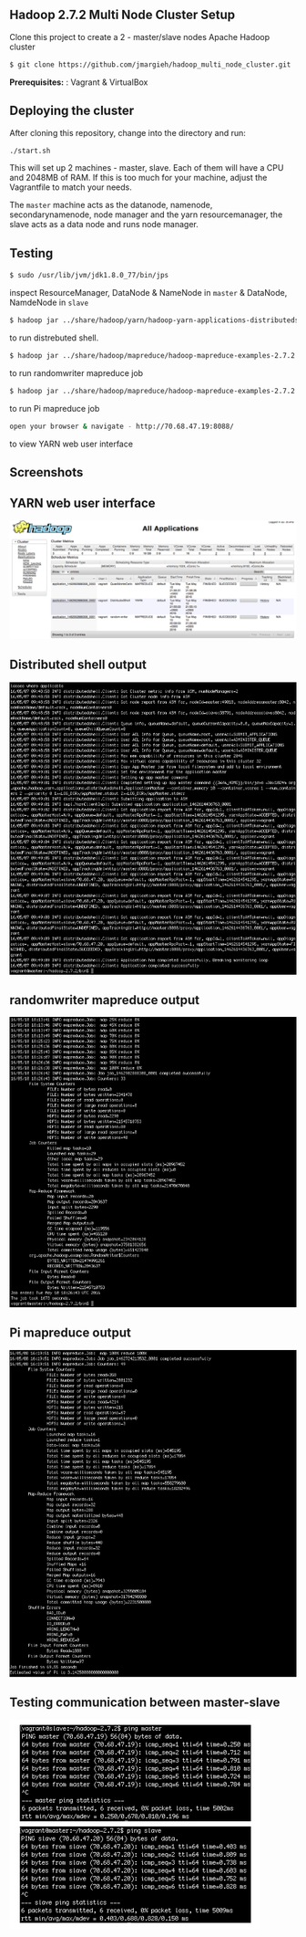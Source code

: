
Hadoop 2.7.2 Multi Node Cluster Setup
-------------
Clone this project to create a 2 - master/slave nodes Apache Hadoop cluster
```sh
$ git clone https://github.com/jmargieh/hadoop_multi_node_cluster.git
```
**Prerequisites:** : Vagrant & VirtualBox

Deploying the cluster
-------------
After cloning this repository, change into the directory and run:
```sh
./start.sh
```
This will set up 2 machines - master, slave. Each of them will have a CPU and 2048MB of RAM. If this is too much for your machine, adjust the Vagrantfile to match your needs.

The `master` machine acts as the datanode, namenode, secondarynamenode, node manager and the yarn resourcemanager, the slave acts as a data node and runs node manager.


Testing
-------------
```sh
$ sudo /usr/lib/jvm/jdk1.8.0_77/bin/jps
```
inspect ResourceManager, DataNode & NameNode in `master` & DataNode, NamdeNode in `slave`

```sh
$ hadoop jar ../share/hadoop/yarn/hadoop-yarn-applications-distributedshell-2.7.2.jar \org.apache.hadoop.yarn.applications.distributedshell.Client \--jar ../share/hadoop/yarn/hadoop-yarn-applications-distributedshell-2.7.2.jar \--shell_command date --num_containers 2 --master_memory 1024
```
to run distrebuted shell.

```sh
$ hadoop jar ../share/hadoop/mapreduce/hadoop-mapreduce-examples-2.7.2.jar randomwriter \out
```
to run randomwriter mapreduce job

```sh
$ hadoop jar ../share/hadoop/mapreduce/hadoop-mapreduce-examples-2.7.2.jar pi 16 1000
```
to run Pi mapreduce job

```sh
open your browser & navigate - http://70.68.47.19:8088/
```
to view YARN web user interface

Screenshots
-------------

YARN web user interface
-------------
![yarn web user interface](https://raw.githubusercontent.com/jmargieh/hadoop_multi_node_cluster/master/files/images/hadoop-yarn-web-ui-.png)


Distributed shell output
-------------
![distributed shell output](https://raw.githubusercontent.com/jmargieh/hadoop_multi_node_cluster/master/files/images/distributed-shell-succeed.png)

randomwriter mapreduce output
-------------
![mapreduce output](https://raw.githubusercontent.com/jmargieh/hadoop_multi_node_cluster/master/files/images/randomwriter-mapreduce-success-.png)

Pi mapreduce output
-------------
![mapreduce output](https://raw.githubusercontent.com/jmargieh/hadoop_multi_node_cluster/master/files/images/pi-mapreduce-succeeded.png)

Testing communication between master-slave
-------------
![master slave communication](https://raw.githubusercontent.com/jmargieh/hadoop_multi_node_cluster/master/files/images/master-slave-comunication.png)
